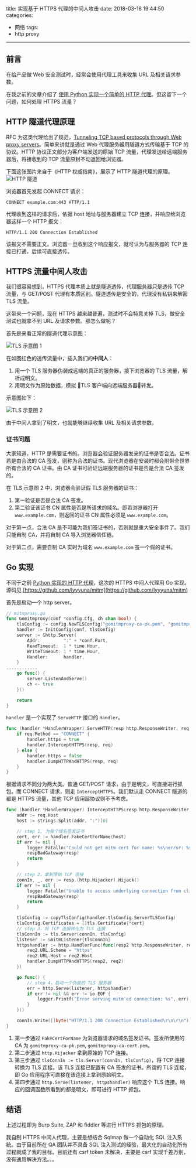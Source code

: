 title: 实现基于 HTTPS 代理的中间人攻击
date: 2018-03-16 19:44:50
categories:
- 网络
tags:
- http proxy
---

## 前言

在给产品做 Web 安全测试时，经常会使用代理工具来收集 URL 及相关请求参数。

在我之前的文章介绍了 [使用 Python 实现一个简单的 HTTP 代理](http://www.lyyyuna.com/2016/01/16/http-proxy-get1/)。但这留下一个问题，如何处理 HTTPS 流量？

## HTTP 隧道代理原理

RFC 为这类代理给出了规范，[Tunneling TCP based protocols through Web proxy servers](https://tools.ietf.org/html/draft-luotonen-web-proxy-tunneling-01)。简单来讲就是通过 Web 代理服务器用隧道方式传输基于 TCP 的协议。HTTP 协议正文部分为客户端发送的原始 TCP 流量，代理发送给远端服务器后，将接收到的 TCP 流量原封不动返回给浏览器。

下面这张图片来自于《HTTP 权威指南》，展示了 HTTP 隧道代理的原理。
![HTTP 隧道](https://raw.githubusercontent.com/lyyyuna/blog_img/master/blog/201803/connect.png)

浏览器首先发起 CONNECT 请求：

    CONNECT example.com:443 HTTP/1.1

代理收到这样的请求后，依据 host 地址与服务器建立 TCP 连接，并响应给浏览器这样一个 HTTP 报文：

    HTTP/1.1 200 Connection Established

该报文不需要正文。浏览器一旦收到这个响应报文，就可认为与服务器的 TCP 连接已打通，后续可直接透传。

## HTTPS 流量中间人攻击

我们很容易想到，HTTPS 代理本质上就是隧道透传，代理服务器只是透传 TCP 流量，与 GET/POST 代理有本质区别。隧道透传是安全的，代理没有私钥来解密 TLS 流量。

这带来一个问题，现在 HTTPS 越来越普遍，测试时不会特意关掉 TLS，做安全测试也就拿不到 URL 及请求参数。那怎么做呢？

首先是来看正常的隧道代理示意图：

![TLS 示意图 1](https://raw.githubusercontent.com/lyyyuna/blog_img/master/blog/201803/tls1.png)

在如图红色的透传流量中，插入我们的**中间人**：

1. 用一个 TLS 服务器伪装成远端的真正的服务器，接下浏览器的 TLS 流量，解析成明文。
2. 用明文作为原始数据，模拟 TLS 客户端向远端服务器转发。

示意图如下：

![TLS 示意图 2](https://raw.githubusercontent.com/lyyyuna/blog_img/master/blog/201803/tls2.png)

由于中间人拿到了明文，也就能够继续收集 URL 及相关请求参数。

### 证书问题

大家知道，HTTP 是需要证书的。浏览器会验证服务器发来的证书是否合法。证书若是由合法的 CA 签发，则称为合法的证书。现代浏览器在安装时都会附带全世界所有合法的 CA 证书。由 CA 证书可验证远端服务器的证书是否是合法 CA 签发的。

在 TLS 示意图 2 中，浏览器会验证假 TLS 服务器的证书：

1. 第一验证是否是合法 CA 签发。
2. 第二验证该证书 CN 属性是否是所请求的域名。即若浏览器打开 `www.example.com`，则返回的证书 CN 属性必须是 `www.example.com`。

对于第一点，合法 CA 是不可能为我们签证书的，否则就是重大安全事件了。我们只能自制 CA，并将自制 CA 导入浏览器信任链。

对于第二点，需要自制 CA 实时为域名 `www.example.com` 签一个假的证书。

## Go 实现

不同于之前 [Python 实现的 HTTP 代理](http://www.lyyyuna.com/2016/01/16/http-proxy-get1/)，这次的 HTTPS 中间人代理用 Go 实现。源码见 [https://github.com/lyyyuna/mitm](https://github.com/lyyyuna/mitm)

首先是启动一个 http server。

```go
// mitmproxy.go
func Gomitmproxy(conf *config.Cfg, ch chan bool) {
	tlsConfig := config.NewTLSConfig("gomitmproxy-ca-pk.pem", "gomitmproxy-ca-cert.pem", "", "")
	handler := InitConfig(conf, tlsConfig)
	server := &http.Server{
		Addr:         ":" + *conf.Port,
		ReadTimeout:  1 * time.Hour,
		WriteTimeout: 1 * time.Hour,
		Handler:      handler,
    }
............
	go func() {
		server.ListenAndServe()
		ch <- true
	}()

	return
}
```

`handler` 是一个实现了 `ServeHTTP` 接口的 `Handler`。

```go
func (handler *HandlerWrapper) ServeHTTP(resp http.ResponseWriter, req *http.Request) {
	if req.Method == "CONNECT" {
		handler.https = true
		handler.InterceptHTTPS(resp, req)
	} else {
		handler.https = false
		handler.DumpHTTPAndHTTPS(resp, req)
	}
}
```

根据请求不同分为两大类。普通 GET/POST 请求，由于是明文，可直接进行抓包。而 CONNECT 请求，则走 `InterceptHTTPS`。我们默认走 CONNECT 隧道的都是 HTTPS 流量，其他 TCP 应用层协议则不予考虑。

```go
func (handler *HandlerWrapper) InterceptHTTPS(resp http.ResponseWriter, req *http.Request) {
	addr := req.Host
	host := strings.Split(addr, ":")[0]

    // step 1, 为每个域名签发证书
	cert, err := handler.FakeCertForName(host)
	if err != nil {
		logger.Fatalln("Could not get mitm cert for name: %s\nerror: %s", host, err)
		respBadGateway(resp)
		return
	}

    // step 2，拿到原始 TCP 连接
	connIn, _, err := resp.(http.Hijacker).Hijack()
	if err != nil {
		logger.Fatalln("Unable to access underlying connection from client: %s", err)
		respBadGateway(resp)
		return
	}

	tlsConfig := copyTlsConfig(handler.tlsConfig.ServerTLSConfig)
    tlsConfig.Certificates = []tls.Certificate{*cert}
    // step 3，将 TCP 连接转化为 TLS 连接
	tlsConnIn := tls.Server(connIn, tlsConfig)
	listener := &mitmListener{tlsConnIn}
	httpshandler := http.HandlerFunc(func(resp2 http.ResponseWriter, req2 *http.Request) {
		req2.URL.Scheme = "https"
		req2.URL.Host = req2.Host
		handler.DumpHTTPAndHTTPS(resp2, req2)
	})

	go func() {
        // step 4，启动一个伪装的 TLS 服务器
		err = http.Serve(listener, httpshandler)
		if err != nil && err != io.EOF {
			logger.Printf("Error serving mitm'ed connection: %s", err)
		}
	}()

	connIn.Write([]byte("HTTP/1.1 200 Connection Established\r\n\r\n"))
}
```

1. 第一步通过 `FakeCertForName` 为浏览器请求的域名签发证书。签发所使用的 CA 为 `gomitmproxy-ca-pk.pem`, `gomitmproxy-ca-cert.pem`。
2. 第二步通过 `http.Hijacker` 拿到原始的 TCP 连接。
3. 第三步通过 `tlsConnIn := tls.Server(connIn, tlsConfig)`，将 TCP 连接转换为 TLS 连接。该 TLS 连接已配置有 CA 签发的证书。所谓的 TLS 连接，即 Go 应用程序可直接在该连接上拿到原始明文。
4. 第四步通过 `http.Serve(listener, httpshandler)` 响应这个 TLS 连接。响应的回调函数所看到的都是明文，即可进行 HTTP 抓包。

## 结语

上述过程即为 Burp Suite, ZAP 和 fiddler 等进行 HTTPS 抓包的原理。

我自制 HTTPS 中间人代理，主要是想结合 Sqlmap 做一个自动化 SQL 注入系统。由于目前所在 QA 团队并不具备 SQL 注入测试的经验，最大化的自动化所有过程就成了我的目标。目前还有 csrf token 未解决，主要是 csrf 实现千差万别，没有通用解决方法。。。